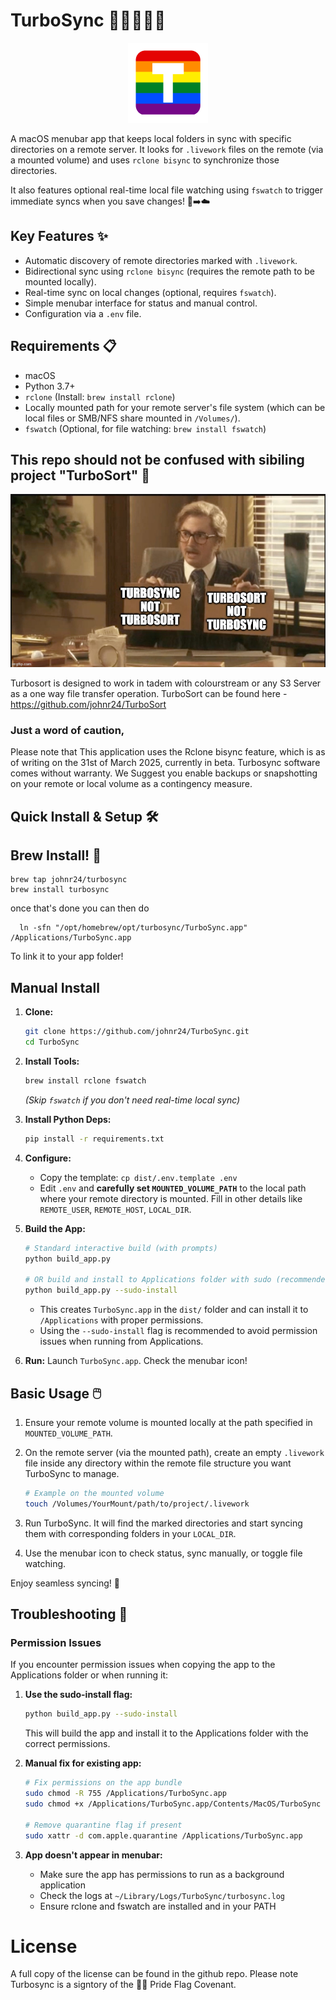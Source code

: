 # TurboSync 🏳️‍🌈🚀🏳️‍⚧️

<p align="center"><img src="turbo_sync/icon.png" alt="the turbo link icon which is a gay pride flag with the letter T in the middle of it, the icon has rounded corners much like any other app icon" width="128"></p>

A macOS menubar app that keeps local folders in sync with specific directories on a remote server. It looks for `.livework` files on the remote (via a mounted volume) and uses `rclone bisync` to synchronize those directories.

It also features optional real-time local file watching using `fswatch` to trigger immediate syncs when you save changes! 💾➡️☁️

## Key Features ✨

*   Automatic discovery of remote directories marked with `.livework`.
*   Bidirectional sync using `rclone bisync` (requires the remote path to be mounted locally).
*   Real-time sync on local changes (optional, requires `fswatch`).
*   Simple menubar interface for status and manual control.
*   Configuration via a `.env` file.

## Requirements 📋

*   macOS
*   Python 3.7+
*   `rclone` (Install: `brew install rclone`)
*   Locally mounted path for your remote server's file system (which can be local files or SMB/NFS share mounted in `/Volumes/`).
*   `fswatch` (Optional, for file watching: `brew install fswatch`)

## This repo should not be confused with sibiling project "TurboSort" 👀
<p align="center"><img src="readme/image.png" alt="The image depicts a David Mitchell from that Mitchell and Web Look, in the get me hennimore sketch, in a suit holding two signs one says Turbosync, Not TurboSort the other says, Turbo Sort not Turbo Sync, David is sitting down across from a table, a medium wide shot. set against an office background." width="512"></p>

Turbosort is designed to work in tadem with colourstream or any S3 Server as a one way file transfer operation. 
TurboSort can be found here - https://github.com/johnr24/TurboSort

### Just a word of caution, 
Please note that This application uses the Rclone bisync feature, which is as of writing on the 31st of March 2025, currently in beta. Turbosync software comes without warranty. We Suggest you enable backups or snapshotting on your remote or local volume as a contingency measure.

## Quick Install & Setup 🛠️

## Brew Install! 🍻

```
brew tap johnr24/turbosync
brew install turbosync
```
once that's done you can then do 
```
  ln -sfn "/opt/homebrew/opt/turbosync/TurboSync.app" /Applications/TurboSync.app
```
To link it to your app folder! 
## Manual Install 
1.  **Clone:**
    ```bash
    git clone https://github.com/johnr24/TurboSync.git
    cd TurboSync
    ```

2.  **Install Tools:**
    ```bash
    brew install rclone fswatch
    ```
    *(Skip `fswatch` if you don't need real-time local sync)*

3.  **Install Python Deps:**
    ```bash
    pip install -r requirements.txt
    ```

4.  **Configure:**
    *   Copy the template: `cp dist/.env.template .env`
    *   Edit `.env` and **carefully set `MOUNTED_VOLUME_PATH`** to the local path where your remote directory is mounted. Fill in other details like `REMOTE_USER`, `REMOTE_HOST`, `LOCAL_DIR`.

5.  **Build the App:**
    ```bash
    # Standard interactive build (with prompts)
    python build_app.py
    
    # OR build and install to Applications folder with sudo (recommended)
    python build_app.py --sudo-install
    ```
    *   This creates `TurboSync.app` in the `dist/` folder and can install it to `/Applications` with proper permissions.
    *   Using the `--sudo-install` flag is recommended to avoid permission issues when running from Applications.

6.  **Run:** Launch `TurboSync.app`. Check the menubar icon!

## Basic Usage 🖱️

1.  Ensure your remote volume is mounted locally at the path specified in `MOUNTED_VOLUME_PATH`.
2.  On the remote server (via the mounted path), create an empty `.livework` file inside any directory within the remote file structure you want TurboSync to manage.

    ```bash
    # Example on the mounted volume
    touch /Volumes/YourMount/path/to/project/.livework
    ```
3.  Run TurboSync. It will find the marked directories and start syncing them with corresponding folders in your `LOCAL_DIR`.
4.  Use the menubar icon to check status, sync manually, or toggle file watching.

Enjoy seamless syncing! 🎉

## Troubleshooting 🔧

### Permission Issues

If you encounter permission issues when copying the app to the Applications folder or when running it:

1. **Use the sudo-install flag:**
   ```bash
   python build_app.py --sudo-install
   ```
   This will build the app and install it to the Applications folder with the correct permissions.

2. **Manual fix for existing app:**
   ```bash
   # Fix permissions on the app bundle
   sudo chmod -R 755 /Applications/TurboSync.app
   sudo chmod +x /Applications/TurboSync.app/Contents/MacOS/TurboSync
   
   # Remove quarantine flag if present
   sudo xattr -d com.apple.quarantine /Applications/TurboSync.app
   ```

3. **App doesn't appear in menubar:**
   - Make sure the app has permissions to run as a background application
   - Check the logs at `~/Library/Logs/TurboSync/turbosync.log`
   - Ensure rclone and fswatch are installed and in your PATH

# License

A full copy of the license can be found in the github repo.
Please note Turbosync is a signtory of the 🏳️‍🌈 Pride Flag Covenant.
